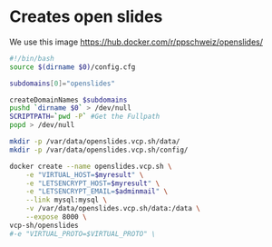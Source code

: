 # Creates open slides
We use this image https://hub.docker.com/r/ppschweiz/openslides/

```` bash
#!/bin/bash
source $(dirname $0)/config.cfg

subdomains[0]="openslides"

createDomainNames $subdomains
pushd `dirname $0` > /dev/null
SCRIPTPATH=`pwd -P` #Get the Fullpath
popd > /dev/null

mkdir -p /var/data/openslides.vcp.sh/data/
mkdir -p /var/data/openslides.vcp.sh/config/

docker create --name openslides.vcp.sh \
    -e "VIRTUAL_HOST=$myresult" \
    -e "LETSENCRYPT_HOST=$myresult" \
    -e "LETSENCRYPT_EMAIL=$adminmail" \
    --link mysql:mysql \
    -v /var/data/openslides.vcp.sh/data:/data \
    --expose 8000 \
vcp-sh/openslides
#-e "VIRTUAL_PROTO=$VIRTUAL_PROTO" \
````
